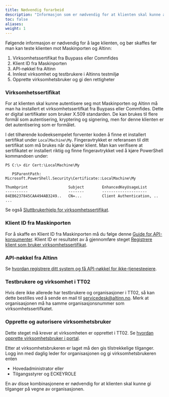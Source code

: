 ```yaml
---
title: Nødvendig forarbeid
description: "Informasjon som er nødvendig for at klienten skal kunne autentisere seg og bruke Maskinportens og Altinns API."
toc: false
aliases:
weight: 1
---
```


Følgende informasjon er nødvendig for å lage klienten, og bør skaffes før man kan teste klienten mot Maskinporten og Altinn:
1. Virksomhetssertifikat fra Buypass eller Commfides
2. Klient ID fra Maskinporten
3. API-nøkkel fra Altinn
4. Innlest virksomhet og testbrukere i Altinns testmiljø
5. Opprette virksomhetsbruker og gi den rettigheter

### Virksomhetssertifikat
For at klienten skal kunne autentisere seg mot Maskinporten og Altinn må man ha installert et virksomhetssertifkat fra Buypass eller Commfides.
Dette er digital sertifikater som bruker X.509 standarden.
De kan brukes til flere formål som autentisering, kryptering og signering, men for denne klienten er det autentisering som er formålet.

I det tilhørende kodeeksempelet forventer koden å finne et installert sertifikat under `LocalMachine\My`.
Fingeravtrykket er referansen til ditt sertifikat som må brukes når du kjører klient.
Man kan verifisere at sertifikatet er installert riktig og finne fingeravtrykket ved å kjøre PowerShell kommandoen under:

```terminal
PS C:\> dir Cert:\LocalMachine\My

   PSParentPath: Microsoft.PowerShell.Security\Certificate::LocalMachine\My

Thumbprint                  Subject        EnhancedKeyUsageList
----------                  -------        --------------------
84EB6237845CAA494AB3249..   CN=...         Client Authentication, ..
...
```

Se også [Sluttbrukerhjelp for virksomhetssertifikat](https://www.altinn.no/hjelp/innlogging/alternativ-innlogging-i-altinn/virksomhetssertifikat/).

### Klient ID fra Maskinporten
For å skaffe en Klient ID fra Maskinporten må du følge denne [Guide for API-konsumenter](https://docs.digdir.no/maskinporten_guide_apikonsument).
Klient ID er resultatet av å gjennomføre steget [Registrere klient som bruker virksomhetssertifikat](https://docs.digdir.no/maskinporten_guide_apikonsument#registrere-klient-som-bruker-virksomhetssertifikat).

### API-nøkkel fra Altinn
Se [hvordan registrere ditt system og få API-nøkkel for ikke-tjenesteeiere](https://altinn.github.io/docs/api/rest/kom-i-gang/#er-du-ikke-tjenesteeier-i-altinn).

### Testbrukere og virksomhet i TT02
Hvis dere ikke allerede har testbrukere og organisasjoner i TT02, så kan dette bestilles ved å sende en mail til servicedesk@altinn.no.
Merk at organisasjonen må ha samme organisasjonsnummer som virksomhetssertifkatet.

### Opprette og autorisere virksomhetsbruker
Dette steget må krever at virksomheten er opprettet i TT02.
Se [hvordan opprette virksomhetsbruker i portal](https://altinn.github.io/docs/api/rest/kom-i-gang/virksomhetsbrukere/#opprette-virksomhetsbruker-i-portal).

Etter at virksomhetsbrukeren er laget må den gis tilstrekkelige tilganger.
Logg inn med daglig leder for organisasjonen og gi virksomhetsbrukeren enten
- Hovedadministrator eller
- Tilgangsstyrer og ECKEYROLE

En av disse kombinasjonene er nødvendig for at klienten skal kunne gi tilganger på vegne av organisasjonen.
